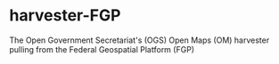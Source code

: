 # harvester-FGP
The Open Government Secretariat's (OGS) Open Maps (OM) harvester pulling from the Federal Geospatial Platform (FGP)
